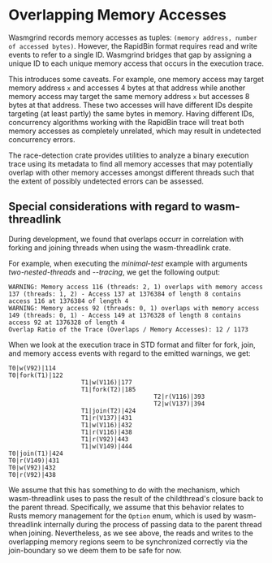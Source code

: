 # Overlapping Memory Accesses
Wasmgrind records memory accesses as tuples: `(memory address, number of accessed bytes)`. However, the RapidBin format requires read and write events to refer to a single ID. Wasmgrind bridges that gap by assigning a unique ID to each unique memory access that occurs in the execution trace.

This introduces some caveats. For example, one memory access may target memory address `x` and accesses 4 bytes at that address while another memory
access may target the same memory address `x` but accesses 8 bytes at that address. These two accesses will have different IDs despite targeting (at least partly) the same bytes in memory. Having different IDs, concurrency algorithms working with the RapidBin trace will treat both memory accesses as completely unrelated, which may result in undetected concurrency errors.

The race-detection crate provides utilities to analyze a binary execution trace using its metadata to find all memory accesses that may potentially overlap with other memory accesses amongst different threads such that the extent of possibly undetected errors can be assessed. 

## Special considerations with regard to wasm-threadlink
During development, we found that overlaps occurr in correlation with forking and joining threads when using the wasm-threadlink crate. 

For example, when executing the _minimal-test_ example with arguments _two-nested-threads_ and _--tracing_, we get the following output:
```
WARNING: Memory access 116 (threads: 2, 1) overlaps with memory access 137 (threads: 1, 2) - Access 137 at 1376384 of length 8 contains access 116 at 1376384 of length 4
WARNING: Memory access 92 (threads: 0, 1) overlaps with memory access 149 (threads: 0, 1) - Access 149 at 1376328 of length 8 contains access 92 at 1376328 of length 4
Overlap Ratio of the Trace (Overlaps / Memory Accesses): 12 / 1173
```

When we look at the execution trace in STD format and filter for fork, join, and memory access events with regard to the emitted warnings, we get:
```
T0|w(V92)|114
T0|fork(T1)|122
                    T1|w(V116)|177
                    T1|fork(T2)|185
                                        T2|r(V116)|393
                                        T2|w(V137)|394
                    T1|join(T2)|424
                    T1|r(V137)|431
                    T1|w(V116)|432
                    T1|r(V116)|438
                    T1|r(V92)|443
                    T1|w(V149)|444
T0|join(T1)|424
T0|r(V149)|431
T0|w(V92)|432
T0|r(V92)|438
```

We assume that this has something to do with the mechanism, which wasm-threadlink uses to pass the result of the childthread's closure back to the parent thread. Specifically, we assume that this behavior relates to Rusts memory management for the `Option` enum, which is used by wasm-threadlink internally during the process of passing data to the parent thread when joining. Nevertheless, as we see above, the reads and writes to the overlapping memory regions seem to be synchronized correctly via the join-boundary so we deem them to be safe for now.
